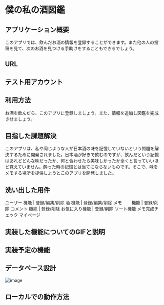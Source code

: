 # 僕の私の酒図鑑

## アプリケーション概要
  このアプリでは、飲んだお酒の情報を登録することができます。また他の人の投稿を見て、次のお酒を見つける手助けをすることもできるでしょう。

## URL

## テスト用アカウント

## 利用方法
  お酒を飲んだら、このアプリに登録しましょう。また、情報を追加し図鑑を完成させましょう。
## 目指した課題解決
  このアプリは、私や同じような人が日本酒の味を記憶していないという問題を解決するために開発されました。日本酒が好きで飲むのですが、飲んだという記憶はあれどどんな味だったか、何と合わせたら美味しかったか全くと言っていいほど覚えていません。酔った時の記憶とは当てにならないものです。そこで、味をメモする場所を提供しようとこのアプリを開発しました。

## 洗い出した用件
  ユーザー  機能 | 登録/編集/削除
  酒       機能 | 登録/編集/削除
  メモ　　  機能 | 登録/削除
  コメント  機能 | 登録/削除
  お気に入り機能 | 登録/削除
  ソート機能
  メモ完成チェック
  マイページ

## 実装した機能についてのGIFと説明

## 実装予定の機能

## データベース設計
  ![image](sake-memo.png)

## ローカルでの動作方法